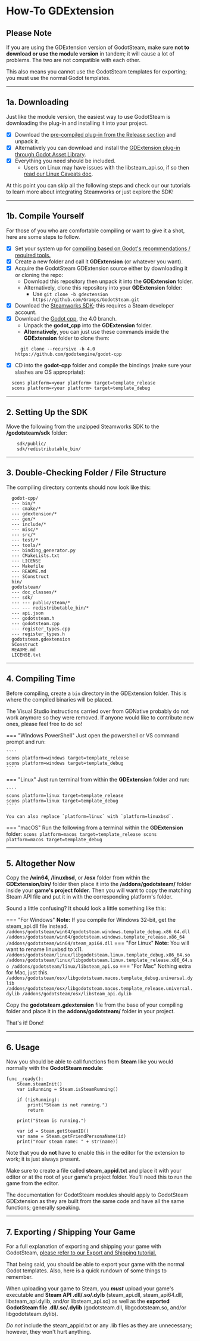 # How-To GDExtension

## Please Note

If you are using the GDExtension version of GodotSteam, make sure **not to download or use the module version** in tandem; it will cause a lot of problems.  The two are not compatible with each other.

This also means you cannot use the GodotSteam templates for exporting; you must use the normal Godot templates.

---
## 1a. Downloading

Just like the module version, the easiest way to use GodotSteam is downloading the plug-in and installing it into your project.

- [x] Download the [pre-compiled plug-in from the Release section](https://github.com/Gramps/GodotSteam/releases) and unpack it.
- [x] Alternatively you can download and install the [GDExtension plug-in through Godot Asset Library](https://godotengine.org/asset-library/asset/1768).
- [x] Everything you need should be included.
    - Users on Linux may have issues with the libsteam_api.so, if so then [read our Linux Caveats doc](/tutorials/linux_caveats/).

At this point you can skip all the following steps and check our our tutorials to learn more about integrating Steamworks or just explore the SDK!

---
## 1b. Compile Yourself

For those of you who are comfortable compiling or want to give it a shot, here are some steps to follow.

- [x] Set your system up for [compiling based on Godot's recommendations / required tools.](https://docs.godotengine.org/en/stable/development/compiling/index.html)
- [x] Create a new folder and call it **GDExtension** (or whatever you want).
- [x] Acquire the GodotSteam GDExtension source either by downloading it or cloning the repo:
    - Download this repository then unpack it into the **GDExtension** folder.
    - Alternatively, clone this repository into your **GDExtension** folder:
        - Use ````git clone -b gdextension https://github.com/Gramps/GodotSteam.git````
- [x] Download the [Steamworks SDK](https://partner.steamgames.com); this requires a Steam developer account.
- [x] Download the [Godot cpp](https://github.com/godotengine/godot-cpp), the 4.0 branch.
    - Unpack the **godot_cpp** into the **GDExtension** folder.
    - **Alternatively**, you can just use these commands inside the **GDExtension** folder to clone them:
  ````
    git clone --recursive -b 4.0 https://github.com/godotengine/godot-cpp
  ````
- [x] CD into the **godot-cpp** folder and compile the bindings (make sure your slashes are OS appropriate):
````
  scons platform=<your platform> target=template_release
  scons platform=<your platform> target=template_debug
````

---
## 2. Setting Up the SDK

Move the following from the unzipped Steamworks SDK to the **/godotsteam/sdk** folder:
````
    sdk/public/
    sdk/redistributable_bin/
````

---
## 3. Double-Checking Folder / File Structure

The compiling directory contents should now look like this:
````
  godot-cpp/
  --- bin/*
  --- cmake/*
  --- gdextension/*
  --- gen/*
  --- include/*
  --- misc/*
  --- src/*
  --- test/*
  --- tools/*
  --- binding_generator.py
  --- CMakeLists.txt
  --- LICENSE
  --- Makefile
  --- README.md
  --- SConstruct
  bin/
  godotsteam/
  --- doc_classes/*
  --- sdk/
  --- --- public/steam/*
  --- --- redistributable_bin/*
  --- api.json
  --- godotsteam.h
  --- godotsteam.cpp
  --- register_types.cpp
  --- register_types.h
  godotsteam.gdextension
  SConstruct
  README.md
  LICENSE.txt
````

---
## 4. Compiling Time

Before compiling, create a `bin` directory in the GDExtension folder. This is where the compiled binaries will be placed.

The Visual Studio instructions carried over from GDNative probably do not work anymore so they were removed.  If anyone would like to contribute new ones, please feel free to do so!

=== "Windows PowerShell"
    Just open the powershell or VS command prompt and run:

    ````
    scons platform=windows target=template_release
    scons platform=windows target=template_debug
    ````
=== "Linux"
    Just run terminal from within the **GDExtension** folder and run:

    ````
    scons platform=linux target=template_release
    scons platform=linux target=template_debug
    ````

    You can also replace `platform=linux` with `platform=linuxbsd`.
=== "macOS"
    Run the following from a terminal within the **GDExtension** folder:
    ````
    scons platform=macos target=template_release
    scons platform=macos target=template_debug
    ````

---
## 5. Altogether Now

Copy the **/win64**, **/linuxbsd**, or **/osx** folder from within the **GDExtension/bin/** folder then place it into the **/addons/godotsteam/** folder inside your **game's project folder**. Then you will want to copy the matching Steam API file and put it in with the corresponding platform's folder.

Sound a little confusing? It should look a little something like this:
  
=== "For Windows"
    **Note:** If you compile for Windows 32-bit, get the steam_api.dll file instead.
    ````
    /addons/godotsteam/win64/godotsteam.windows.template_debug.x86_64.dll
    /addons/godotsteam/win64/godotsteam.windows.template_release.x86_64
    /addons/godotsteam/win64/steam_api64.dll
    ````
=== "For Linux"
    **Note:** You will want to rename linuxbsd to x11.
    ````
    /addons/godotsteam/linux/libgodotsteam.linux.template_debug.x86_64.so
    /addons/godotsteam/linux/libgodotsteam.linux.template_release.x86_64.so
    /addons/godotsteam/linux/libsteam_api.so
    ````
=== "For Mac"
    Nothing extra for Mac, just this.
    ````
    /addons/godotsteam/osx/libgodotsteam.macos.template_debug.universal.dylib
    /addons/godotsteam/osx/libgodotsteam.macos.template_release.universal.dylib
    /addons/godotsteam/osx/libsteam_api.dylib
    ````

Copy the **godotsteam.gdextension** file from the base of your compiling folder and place it in the **addons/godotsteam/** folder in your project.

That's it!  Done!

---
## 6. Usage

Now you should be able to call functions from **Steam** like you would normally with the **GodotSteam module**:
````
func _ready():
    Steam.steamInit()
    var isRunning = Steam.isSteamRunning()
    
    if (!isRunning):
        print("Steam is not running.")
        return
        
    print("Steam is running.")
    
    var id = Steam.getSteamID()
    var name = Steam.getFriendPersonaName(id)
    print("Your steam name: " + str(name))
````

Note that you **do not** have to enable this in the editor for the extension to work; it is just always present.

Make sure to create a file called **steam_appid.txt** and place it with your editor or at the root of your game's project folder.  You'll need this to run the game from the editor.

The documentation for GodotSteam modules should apply to GodotSteam GDExtension as they are built from the same code and have all the same functions; generally speaking.

---
## 7. Exporting / Shipping Your Game

For a full explanation of exporting and shipping your game with GodotSteam, [please refer to our Export and Shipping tutorial.](/tutorials/exporting_shipping/)

That being said, you should be able to export your game with the normal Godot templates.  Also, here is a quick rundown of some things to remember.

When uploading your game to Steam, you _**must**_ upload your game's executable and **Steam API .dll/.so/.dylb** (steam_api.dll, steam_api64.dll, libsteam_api.dylib, and/or libsteam_api.so) as well as the **exported GodotSteam file .dll/.so/.dylib** (godotsteam.dll, libgodotsteam.so, and/or libgodotsteam.dylib).

*Do not* include the steam_appid.txt or any .lib files as they are unnecessary; however, they won't hurt anything.